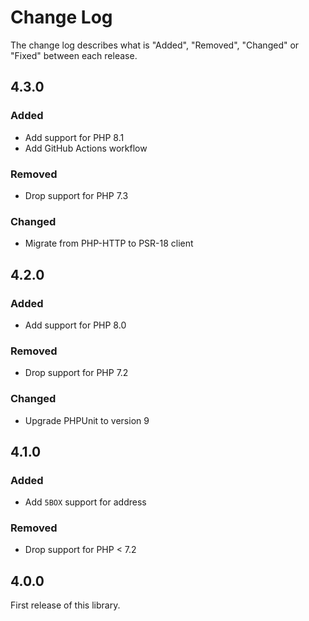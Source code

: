 # Change Log

The change log describes what is "Added", "Removed", "Changed" or "Fixed" between each release.

## 4.3.0

### Added

- Add support for PHP 8.1
- Add GitHub Actions workflow

### Removed

- Drop support for PHP 7.3

### Changed

- Migrate from PHP-HTTP to PSR-18 client

## 4.2.0

### Added

- Add support for PHP 8.0

### Removed

- Drop support for PHP 7.2

### Changed

- Upgrade PHPUnit to version 9

## 4.1.0

### Added

- Add `5BOX` support for address

### Removed

- Drop support for PHP < 7.2

## 4.0.0

First release of this library.
